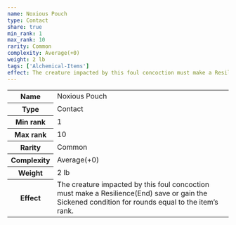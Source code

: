 ```yaml
---
name: Noxious Pouch
type: Contact
share: true
min_rank: 1
max_rank: 10
rarity: Common
complexity: Average(+0)
weight: 2 lb
tags: ['Alchemical-Items']
effect: The creature impacted by this foul concoction must make a Resilience(End) save or gain the Sickened condition for rounds equal to the item’s rank.
---
```

<p><span style="overflow-x: auto;"><table><tbody><tr><th>Name</th><td>Noxious Pouch</td></tr><tr><th>Type</th><td>Contact</td></tr><tr><th>Min rank</th><td>1</td></tr><tr><th>Max rank</th><td>10</td></tr><tr><th>Rarity</th><td>Common</td></tr><tr><th>Complexity</th><td>Average(+0)</td></tr><tr><th>Weight</th><td>2 lb</td></tr><tr><th>Effect</th><td>The creature impacted by this foul concoction must make a Resilience(End) save or gain the Sickened condition for rounds equal to the item’s rank.</td></tr></tbody></table></span></p>